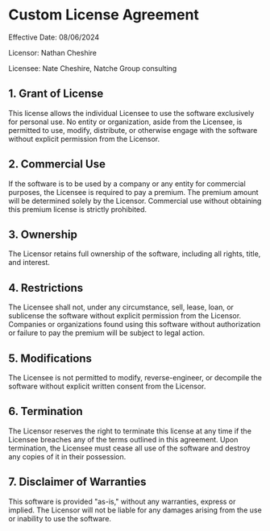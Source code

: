 # Custom License Agreement

Effective Date: 08/06/2024

Licensor: Nathan Cheshire

Licensee: Nate Cheshire, Natche Group consulting

## 1. Grant of License

This license allows the individual Licensee to use the software exclusively for personal use. No entity or organization, aside from the Licensee, is permitted to use, modify, distribute, or otherwise engage with the software without explicit permission from the Licensor.

## 2. Commercial Use

If the software is to be used by a company or any entity for commercial purposes, the Licensee is required to pay a premium. The premium amount will be determined solely by the Licensor. Commercial use without obtaining this premium license is strictly prohibited.

## 3. Ownership

The Licensor retains full ownership of the software, including all rights, title, and interest.

## 4. Restrictions

The Licensee shall not, under any circumstance, sell, lease, loan, or sublicense the software without explicit permission from the Licensor.
Companies or organizations found using this software without authorization or failure to pay the premium will be subject to legal action.

## 5. Modifications

The Licensee is not permitted to modify, reverse-engineer, or decompile the software without explicit written consent from the Licensor.

## 6. Termination

The Licensor reserves the right to terminate this license at any time if the Licensee breaches any of the terms outlined in this agreement. Upon termination, the Licensee must cease all use of the software and destroy any copies of it in their possession.

## 7. Disclaimer of Warranties

This software is provided "as-is," without any warranties, express or implied. The Licensor will not be liable for any damages arising from the use or inability to use the software.

